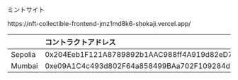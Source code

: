 ミントサイト
<p>https://nft-collectible-frontend-jmz1md8k6-shokaji.vercel.app/

||コントラクトアドレス|
|:---|:---|
|Sepolia|0x204Eeb1F121A8789892b1AAC988ff4A919d82eD7|
|Mumbai|0xe09A1C4c493d802F64a858499BAa702F109284d7|
